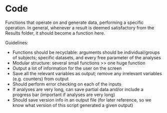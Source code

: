 Code
=====

Functions that operate on and generate data, performing a specific operation. In general, whenever a result is deemed satisfactory from the Results folder, it should become a function here.

Guidelines:
- Functions should be recyclable: arguments should be individual/groups of subjects; specific datasets, and every free parameter of the analyses
- Modular structure: several small functions >> one huge function
- Output a lot of information for the user on the screen
- Save all the relevant variables as output; remove any irrelevant variables (e.g. counters) from output
- Should perform error checking on each of the inputs
- If analyses are very long, can save partial data and/or include a progress bar (important if analyses are very long)
- Should save version info in an output file (for later reference, so we know what version of this script generated a given output)